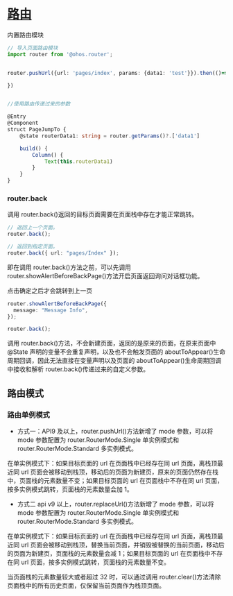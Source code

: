 # [路由](https://developer.huawei.com/consumer/cn/doc/harmonyos-references-V2/js-apis-router-0000001478061893-V2)

内置路由模块

```ts
// 导入页面路由模块
import router from '@ohos.router';


router.pushUrl({url: 'pages/index', params: {data1: 'test'}}).then(()=> {

})


//使用路由传递过来的参数

@Entry
@Component
struct PageJumpTo {
    @state routerData1: string = router.getParams()?.['data1']

    build() {
        Column() {
            Text(this.routerData1)
        }
    }
}
```

### router.back

调用 router.back()返回的目标页面需要在页面栈中存在才能正常跳转。

```ts
// 返回上一个页面。
router.back();

// 返回到指定页面。
router.back({ url: "pages/Index" });
```

即在调用 router.back()方法之前，可以先调用 router.showAlertBeforeBackPage()方法开启页面返回询问对话框功能。

点击确定之后才会跳转到上一页

```ts
router.showAlertBeforeBackPage({
  message: "Message Info",
});

router.back();
```

调用 router.back()方法，不会新建页面，返回的是原来的页面，在原来页面中@State 声明的变量不会重复声明，以及也不会触发页面的 aboutToAppear()生命周期回调，因此无法直接在变量声明以及页面的 aboutToAppear()生命周期回调中接收和解析 router.back()传递过来的自定义参数。

## 路由模式

### 路由单例模式

- 方式一：API9 及以上，router.pushUrl()方法新增了 mode 参数，可以将 mode 参数配置为 router.RouterMode.Single 单实例模式和 router.RouterMode.Standard 多实例模式。

在单实例模式下：如果目标页面的 url 在页面栈中已经存在同 url 页面，离栈顶最近同 url 页面会被移动到栈顶，移动后的页面为新建页，原来的页面仍然存在栈中，页面栈的元素数量不变；如果目标页面的 url 在页面栈中不存在同 url 页面，按多实例模式跳转，页面栈的元素数量会加 1。

- 方式二 api v9 以上，router.replaceUrl()方法新增了 mode 参数，可以将 mode 参数配置为 router.RouterMode.Single 单实例模式和 router.RouterMode.Standard 多实例模式。

在单实例模式下：如果目标页面的 url 在页面栈中已经存在同 url 页面，离栈顶最近同 url 页面会被移动到栈顶，替换当前页面，并销毁被替换的当前页面，移动后的页面为新建页，页面栈的元素数量会减 1；如果目标页面的 url 在页面栈中不存在同 url 页面，按多实例模式跳转，页面栈的元素数量不变。

当页面栈的元素数量较大或者超过 32 时，可以通过调用 router.clear()方法清除页面栈中的所有历史页面，仅保留当前页面作为栈顶页面。
